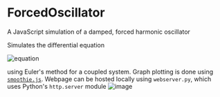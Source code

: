 # ForcedOscillator

A JavaScript simulation of a damped, forced harmonic oscillator

Simulates the differential equation

![equation](https://latex.codecogs.com/svg.image?\bg_white&space;\ddot{\theta}&space;&plus;&space;\gamma&space;\dot{\theta}&space;&plus;&space;\omega^2&space;\theta&space;=&space;\frac{F}{m}\cos{\omega&space;t})

using Euler's method for a coupled system. Graph plotting is done using [`smoothie.js`](http://smoothiecharts.org/). Webpage can be hosted locally using `webserver.py`, which uses Python's `http.server` module
![image](https://user-images.githubusercontent.com/22815544/146019265-fb5d4304-3a68-429f-8447-051468702c7f.png)

